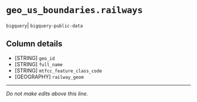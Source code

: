 # `geo_us_boundaries.railways`
`bigquery`| `bigquery-public-data`

## Column details
* [STRING]    `geo_id`
* [STRING]    `full_name`
* [STRING]    `mtfcc_feature_class_code`
* [GEOGRAPHY] `railway_geom`

-------------------------------------------------------------------------------
*Do not make edits above this line.*
